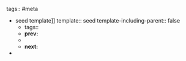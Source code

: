 tags:: #meta

- seed template]]
  template:: seed
  template-including-parent:: false
	- tags::
	- **prev:**
	-
	- **next:**
-